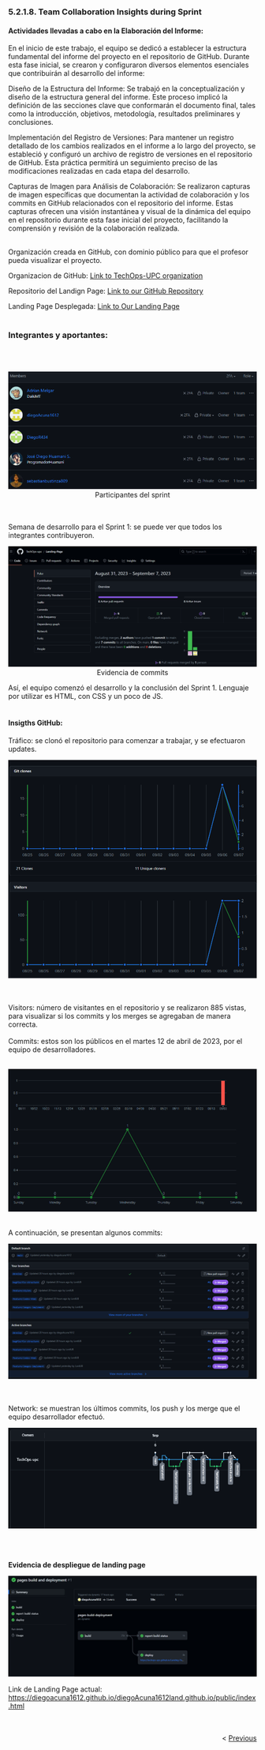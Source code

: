 ### 5.2.1.8. Team Collaboration Insights during Sprint
#### Actividades llevadas a cabo en la Elaboración del Informe:

En el inicio de este trabajo, el equipo se dedicó a establecer la estructura fundamental del informe del proyecto en el repositorio de GitHub. Durante esta fase inicial, se crearon y configuraron diversos elementos esenciales que contribuirán al desarrollo del informe:

Diseño de la Estructura del Informe: Se trabajó en la conceptualización y diseño de la estructura general del informe. Este proceso implicó la definición de las secciones clave que conformarán el documento final, tales como la introducción, objetivos, metodología, resultados preliminares y conclusiones.

Implementación del Registro de Versiones: Para mantener un registro detallado de los cambios realizados en el informe a lo largo del proyecto, se estableció y configuró un archivo de registro de versiones en el repositorio de GitHub. Esta práctica permitirá un seguimiento preciso de las modificaciones realizadas en cada etapa del desarrollo.

Capturas de Imagen para Análisis de Colaboración: Se realizaron capturas de imagen específicas que documentan la actividad de colaboración y los commits en GitHub relacionados con el repositorio del informe. Estas capturas ofrecen una visión instantánea y visual de la dinámica del equipo en el repositorio durante esta fase inicial del proyecto, facilitando la comprensión y revisión de la colaboración realizada.<br><br>

Organización creada en GitHub, con dominio público para que el profesor pueda visualizar el proyecto.

Organizacion de GitHub: [Link to TechOps-UPC organization](https://github.com/TechOps-upc)

Repositorio del Landign Page: [Link to our GitHub Repository](https://github.com/TechOps-upc/nourishify-landing-page/tree/develop)

Landing Page Desplegada:  [Link to Our Landing Page](https://diegoacuna1612.github.io/diegoAcuna1612land.github.io/public/index.html)
<br><br>

### Integrantes y aportantes:
<br><br>
        <p align ="center">
            <img src="../../images/landing-page-services-app-implementations-img/development-evidence-for-sprint.png">
            Participantes del sprint
         </p>
         
<br><br>
Semana de desarrollo para el Sprint 1: se puede ver que todos los integrantes contribuyeron.
   <p align ="center">
               <img src="../../images/landing-page-services-app-implementations-img/landin-page-contribucion.png   ">
               Evidencia de commits
            </p>

Así, el equipo comenzó el desarrollo y la conclusión del Sprint 1.
Lenguaje por utilizar es HTML, con CSS y un poco de JS.
<br><br>
#### Insigths GitHub:


Tráfico: se clonó el repositorio para comenzar a trabajar, y se efectuaron updates.
  <p align ="center">
               <img src="../../images/landing-page-services-app-implementations-img/gitcloneandvisitors.png">
            </p>
<br><br>
Visitors: número de visitantes en el repositorio y se realizaron 885 vistas, para visualizar si los commits y los merges se agregaban de manera correcta.
<br><br>
Commits: estos son los públicos en el martes 12 de abril de 2023, por el equipo de desarrolladores.
<br><br>
  <p align ="center">
               <img src="../../images/landing-page-services-app-implementations-img/commits.png">
            </p>

<br>
A continuación, se presentan algunos commits:
  <p align ="center">
               <img src="../../images/landing-page-services-app-implementations-img/branches.png">
            </p>
<br><Br>
Network: se muestran los últimos commits, los push y los merge que el equipo desarrollador efectuó.

<p align ="center">
               <img src="../../images/landing-page-services-app-implementations-img/network.png">
</p>
</br></br>

<strong>Evidencia de despliegue de landing page</strong>
<p align ="center">
               <img src="../../images/software-deployment-configuration-images/evidencia-deployment2.png">

   Link de Landing Page actual:  https://diegoacuna1612.github.io/diegoAcuna1612land.github.io/public/index.html
</p>






<div display="flex" align="right" >
   </br></br>
   &lt;
   <a href="./7-software-deployment-evidence-1.md">Previous</a>
   </br></br>
</div>
